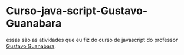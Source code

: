 # Curso-java-script-Gustavo-Guanabara

 essas são as atividades que eu fiz do curso de javascript do professor [Gustavo Guanabara](https://github.com/gustavoguanabara).

